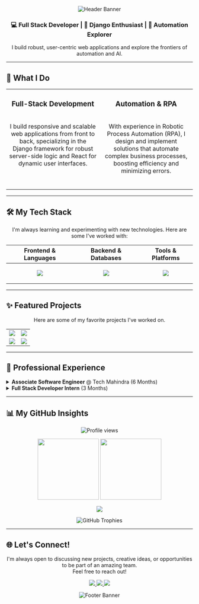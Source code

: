 <p align="center">
  <img src="https://capsule-render.vercel.app/api?type=waving&color=8A2BE2&height=200&section=header&text=Hi%20👋,%20I'm%20Jaya%20Kishore!&fontSize=32&fontColor=ffffff&animation=fadeIn&fontAlignY=40" alt="Header Banner"/>
</p>

<div align="center">
 <h3>💻 Full Stack Developer | 🚀 Django Enthusiast | 🤖 Automation Explorer</h3>
 <p>I build robust, user-centric web applications and explore the frontiers of automation and AI.</p>
</div>

---

## 🚀 What I Do

<table width="100%">
  <tr>
    <td width="50%" valign="top">
      <h3 align="center">Full-Stack Development</h3>
      <p align="center">
        <br />
        I build responsive and scalable web applications from front to back, specializing in the Django framework for robust server-side logic and React for dynamic user interfaces.
        <br />
        <br />
      </p>
    </td>
    <td width="50%" valign="top">
      <h3 align="center">Automation & RPA</h3>
      <p align="center">
        <br />
        With experience in Robotic Process Automation (RPA), I design and implement solutions that automate complex business processes, boosting efficiency and minimizing errors.
        <br />
        <br />
      </p>
    </td>
  </tr>
</table>

---

## 🛠️ My Tech Stack
<p align="center">I'm always learning and experimenting with new technologies. Here are some I've worked with:</p>

<div align="center">

| Frontend & Languages | Backend & Databases | Tools & Platforms |
|---|---|---|
| <p align="center"> <img src="https://skillicons.dev/icons?i=html,css,js,react,python,cpp,c&theme=dark" /></p> | <p align="center"> <img src="https://skillicons.dev/icons?i=django,mysql,sqlite,postgres&theme=dark" /></p> | <p align="center"> <img src="https://skillicons.dev/icons?i=git,github,vscode,postman,docker,linux&theme=dark" /></p> |

</div>

---

## ✨ Featured Projects
<p align="center">Here are some of my favorite projects I've worked on.</p>

<div align="center">
  <table>
    <tr>
      <td width="50%">
        <a href="https://github.com/Kishore-83096/Zylo">
          <img src="https://github-readme-stats.vercel.app/api/pin/?username=Kishore-83096&repo=Zylo&theme=tokyonight&hide_border=true" />
        </a>
      </td>
      <td width="50%">
        <a href="https://github.com/Kishore-83096/Sign-Language-Recognition">
          <img src="https://github-readme-stats.vercel.app/api/pin/?username=Kishore-83096&repo=Sign-Language-Recognition&theme=tokyonight&hide_border=true" />
        </a>
      </td>
    </tr>
    <tr>
      <td width="50%">
        <a href="https://github.com/Kishore-83096/react-django_OA_project">
          <img src="https://github-readme-stats.vercel.app/api/pin/?username=Kishore-83096&repo=react-django_OA_project&theme=tokyonight&hide_border=true" />
        </a>
      </td>
      <td width="50%">
        <a href="https://github.com/Kishore-83096/Supermarket-Billing-Inventory-Management-System-Python-Tkinter-">
          <img src="https://github-readme-stats.vercel.app/api/pin/?username=Kishore-83096&repo=Supermarket-Billing-Inventory-Management-System-Python-Tkinter-&theme=tokyonight&hide_border=true" />
        </a>
      </td>
    </tr>
  </table>
</div>

---

## 💼 Professional Experience

<details>
 <summary><strong>Associate Software Engineer</strong> @ Tech Mahindra (6 Months)</summary>
 <ul>
   <li>⚡ Automated complex business processes using RPA, significantly improving operational efficiency and reducing manual errors.</li>
   <li>🤝 Collaborated within an Agile framework to analyze requirements, design robust automation workflows, and deploy production-ready solutions.</li>
 </ul>
</details>

<details>
 <summary><strong>Full Stack Developer Intern</strong> (3 Months)</summary>
 <ul>
   <li>⚡ Gained hands-on experience building and maintaining web applications from concept to deployment.</li>
   <li>💻 Worked extensively with Django, Python, JavaScript, and MySQL to implement core features, resolve bugs, and contribute to the product roadmap.</li>
 </ul>
</details>

---

## 📊 My GitHub Insights

<p align="center">
  <img src="https://komarev.com/ghpvc/?username=Kishore-83096&label=Profile%20Views&color=blueviolet&style=flat-square" alt="Profile views"/>
</p>
<p align="center">
  <img src="https://github-readme-stats.vercel.app/api?username=Kishore-83096&show_icons=true&theme=tokyonight&hide_border=true&count_private=true" height="165"/>
  <img src="https://github-readme-streak-stats.herokuapp.com/?user=Kishore-83096&theme=tokyonight&hide_border=true" height="165"/>
</p>
<p align="center">
  <img src="https://github-readme-stats.vercel.app/api/top-langs/?username=Kishore-83096&layout=compact&theme=tokyonight&hide_border=true" />
</p>
<p align="center">
  <img src="https://github-profile-trophy.vercel.app/?username=Kishore-83096&theme=tokyonight&row=1&column=7&margin-w=15&margin-h=15" alt="GitHub Trophies" />
</p>

---

## 🌐 Let's Connect!
<p align="center">
  I'm always open to discussing new projects, creative ideas, or opportunities to be part of an amazing team. <br/> Feel free to reach out!
</p>
<p align="center">
  <a href="mailto:kishore.siripurapu1484@gmail.com">
    <img src="https://img.shields.io/badge/Email-D14836?style=for-the-badge&logo=gmail&logoColor=white"/>
  </a>
  <a href="https://github.com/Kishore-83096">
    <img src="https://img.shields.io/badge/GitHub-181717?style=for-the-badge&logo=github&logoColor=white"/>
  </a>
  <a href="https://www.linkedin.com/in/kishore1484">
    <img src="https://img.shields.io/badge/LinkedIn-0077B5?style=for-the-badge&logo=linkedin&logoColor=white"/>
  </a>
</p>

<p align="center">
  <img src="https://capsule-render.vercel.app/api?type=waving&color=8A2BE2&height=120&section=footer" alt="Footer Banner"/>
</p>
